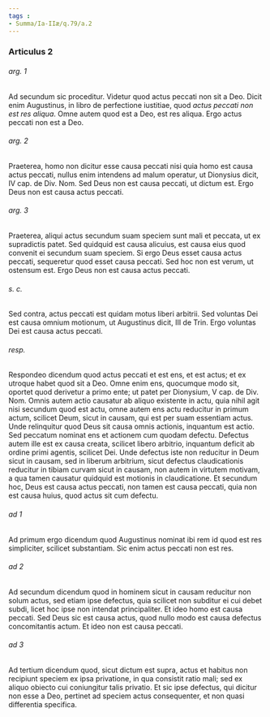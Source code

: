 ```yaml
---
tags : 
- Summa/Ia-IIæ/q.79/a.2
---
```


### Articulus 2

###### arg. 1
Ad secundum sic proceditur. Videtur quod actus peccati non sit a Deo. Dicit enim Augustinus, in libro de perfectione iustitiae, quod *actus peccati non est res aliqua*. Omne autem quod est a Deo, est res aliqua. Ergo actus peccati non est a Deo.

###### arg. 2
Praeterea, homo non dicitur esse causa peccati nisi quia homo est causa actus peccati, nullus enim intendens ad malum operatur, ut Dionysius dicit, IV cap. de Div. Nom. Sed Deus non est causa peccati, ut dictum est. Ergo Deus non est causa actus peccati.

###### arg. 3
Praeterea, aliqui actus secundum suam speciem sunt mali et peccata, ut ex supradictis patet. Sed quidquid est causa alicuius, est causa eius quod convenit ei secundum suam speciem. Si ergo Deus esset causa actus peccati, sequeretur quod esset causa peccati. Sed hoc non est verum, ut ostensum est. Ergo Deus non est causa actus peccati.

###### s. c.
Sed contra, actus peccati est quidam motus liberi arbitrii. Sed voluntas Dei est causa omnium motionum, ut Augustinus dicit, III de Trin. Ergo voluntas Dei est causa actus peccati.

###### resp.
Respondeo dicendum quod actus peccati et est ens, et est actus; et ex utroque habet quod sit a Deo. Omne enim ens, quocumque modo sit, oportet quod derivetur a primo ente; ut patet per Dionysium, V cap. de Div. Nom. Omnis autem actio causatur ab aliquo existente in actu, quia nihil agit nisi secundum quod est actu, omne autem ens actu reducitur in primum actum, scilicet Deum, sicut in causam, qui est per suam essentiam actus. Unde relinquitur quod Deus sit causa omnis actionis, inquantum est actio. Sed peccatum nominat ens et actionem cum quodam defectu. Defectus autem ille est ex causa creata, scilicet libero arbitrio, inquantum deficit ab ordine primi agentis, scilicet Dei. Unde defectus iste non reducitur in Deum sicut in causam, sed in liberum arbitrium, sicut defectus claudicationis reducitur in tibiam curvam sicut in causam, non autem in virtutem motivam, a qua tamen causatur quidquid est motionis in claudicatione. Et secundum hoc, Deus est causa actus peccati, non tamen est causa peccati, quia non est causa huius, quod actus sit cum defectu.

###### ad 1
Ad primum ergo dicendum quod Augustinus nominat ibi rem id quod est res simpliciter, scilicet substantiam. Sic enim actus peccati non est res.

###### ad 2
Ad secundum dicendum quod in hominem sicut in causam reducitur non solum actus, sed etiam ipse defectus, quia scilicet non subditur ei cui debet subdi, licet hoc ipse non intendat principaliter. Et ideo homo est causa peccati. Sed Deus sic est causa actus, quod nullo modo est causa defectus concomitantis actum. Et ideo non est causa peccati.

###### ad 3
Ad tertium dicendum quod, sicut dictum est supra, actus et habitus non recipiunt speciem ex ipsa privatione, in qua consistit ratio mali; sed ex aliquo obiecto cui coniungitur talis privatio. Et sic ipse defectus, qui dicitur non esse a Deo, pertinet ad speciem actus consequenter, et non quasi differentia specifica.

